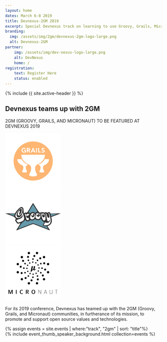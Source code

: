 ```yaml
---
layout: home
dates: March 6-8 2019
title: Devnexus-2GM 2019
excerpt: Special Devnexus track on learning to use Groovy, Grails, Micronaut
branding:
  img: /assets/img/2gm/devnexus-2gm-logo-large.png
  alt: Devnexus-2GM
partner:
    img: /assets/img/dev-nexus-logo-large.png
    alt: DevNexus
    home: /
registration:
    text: Register Here
    status: enabled
---
```

{% include {{ site.active-header }} %}

<section>
<div class="col-10 col-xs-offset-1">
   <h2>Devnexus teams up with 2GM</h2>
   <p>2GM (GROOVY, GRAILS, AND MICRONAUT) TO BE FEATURED AT DEVNEXUS 2019</p>
   <div class="col-xs-4"><img class="img-responsive" alt="Grails" title="Grails" src="/assets/img/2gm/grails.png" /></div>
   <div class="col-xs-4"><img class="img-responsive" alt="Groovy" title="Groovy" src="/assets/img/2gm/groovy.png" /></div>
   <div class="col-xs-4"><img class="img-responsive" alt="Micronaut" title="Micronaut" src="/assets/img/2gm/micronaut.png" /></div>
   <p>For its 2019 conference, Devnexus has teamed up with the 2GM (Groovy, Grails, and Micronaut) communities, in furtherance of its mission, to promote and support open source values and technologies.</p>
</div>
</section>
{% assign events = site.events | where:"track", "2gm" | sort: "title"%}
<section class="row">
  <div class="xs-offset-1">
    {% include event_thumb_speaker_background.html collection=events %}
    </div>
  </div>
</section>
